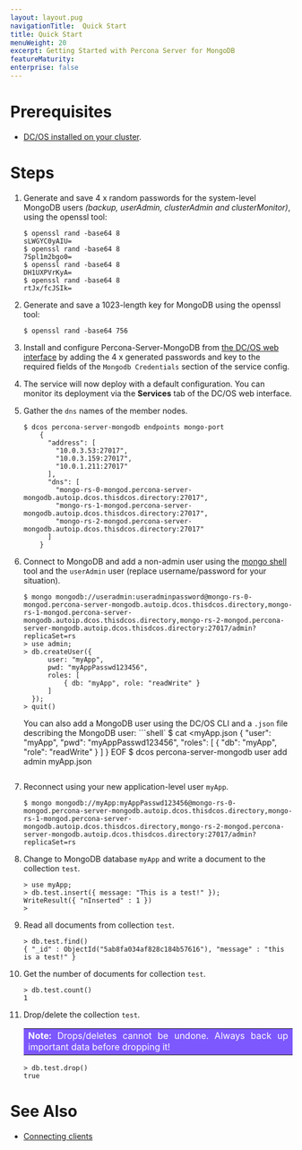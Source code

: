 ```yaml
---
layout: layout.pug
navigationTitle:  Quick Start
title: Quick Start
menuWeight: 20
excerpt: Getting Started with Percona Server for MongoDB
featureMaturity:
enterprise: false
---
```


# Prerequisites

- [DC/OS installed on your cluster](https://docs.mesosphere.com/latest/administration/installing/).

# Steps

1. Generate and save 4 x random passwords for the system-level MongoDB users *(backup, userAdmin, clusterAdmin and clusterMonitor)*, using the openssl tool:
    ```shell
    $ openssl rand -base64 8
    sLWGYC0yAIU=
    $ openssl rand -base64 8
    7Spl1m2bgo0=
    $ openssl rand -base64 8
    DH1UXPVrKyA=
    $ openssl rand -base64 8
    rtJx/fcJSIk=
    ```

1. Generate and save a 1023-length key for MongoDB using the openssl tool:
    ```shell
    $ openssl rand -base64 756
    ```

1. Install and configure Percona-Server-MongoDB from [the DC/OS web interface](https://docs.mesosphere.com/latest/usage/webinterface/) by adding the 4 x generated passwords and key to the required fields of the `Mongodb Credentials` section of the service config.

1. The service will now deploy with a default configuration. You can monitor its deployment via the **Services** tab of the DC/OS web interface.

1. Gather the `dns` names of the member nodes.
    ```shell
    $ dcos percona-server-mongodb endpoints mongo-port
        {
          "address": [
            "10.0.3.53:27017",
            "10.0.3.159:27017",
            "10.0.1.211:27017"
          ],
          "dns": [
            "mongo-rs-0-mongod.percona-server-mongodb.autoip.dcos.thisdcos.directory:27017",
            "mongo-rs-1-mongod.percona-server-mongodb.autoip.dcos.thisdcos.directory:27017",
            "mongo-rs-2-mongod.percona-server-mongodb.autoip.dcos.thisdcos.directory:27017"
          ]
        }
    ```
1. Connect to MongoDB and add a non-admin user using the [mongo shell](https://docs.mongodb.com/manual/mongo/) tool and the `userAdmin` user (replace username/password for your situation).
    ```shell
    $ mongo mongodb://useradmin:useradminpassword@mongo-rs-0-mongod.percona-server-mongodb.autoip.dcos.thisdcos.directory,mongo-rs-1-mongod.percona-server-mongodb.autoip.dcos.thisdcos.directory,mongo-rs-2-mongod.percona-server-mongodb.autoip.dcos.thisdcos.directory:27017/admin?replicaSet=rs
    > use admin;
    > db.createUser({
          user: "myApp",
          pwd: "myAppPasswd123456",
          roles: [
              { db: "myApp", role: "readWrite" }
          ]
      });
    > quit()
    ```

     You can also add a MongoDB user using the DC/OS CLI and a `.json` file describing the MongoDB user:
    ```shell`
    $ cat <<EOF >myApp.json
    {
          "user": "myApp",
          "pwd": "myAppPasswd123456",
          "roles": [
              { "db": "myApp", "role": "readWrite" }
          ]
    }
    EOF
    $ dcos percona-server-mongodb user add admin myApp.json
    ```

1. Reconnect using your new application-level user `myApp`.
    ```shell
    $ mongo mongodb://myApp:myAppPasswd123456@mongo-rs-0-mongod.percona-server-mongodb.autoip.dcos.thisdcos.directory,mongo-rs-1-mongod.percona-server-mongodb.autoip.dcos.thisdcos.directory,mongo-rs-2-mongod.percona-server-mongodb.autoip.dcos.thisdcos.directory:27017/admin?replicaSet=rs
    ```
1. Change to MongoDB database `myApp` and write a document to the collection `test`.
    ```shell
    > use myApp;
    > db.test.insert({ message: "This is a test!" });
    WriteResult({ "nInserted" : 1 })
    >
    ```
1. Read all documents from collection `test`.
    ```shell
    > db.test.find()
    { "_id" : ObjectId("5ab8fa034af828c184b57616"), "message" : "this is a test!" }
    ```
1. Get the number of documents for collection `test`.
    ```shell
    > db.test.count()
    1
    ```
1. Drop/delete the collection `test`.

    <table class=“table” bgcolor=#7d58ff>
    <tr> 
        <td align=justify style=color:white><strong>Note:</strong> Drops/deletes cannot be undone. Always back up important data before dropping it!</td> 
    </tr> 
    </table>
    
    ```shell
    > db.test.drop()
    true
    ```

# See Also

- [Connecting clients](https://docs.mesosphere.com/services/percona-server-mongodb/0.4.1-3.6.8/connecting-clients/)
